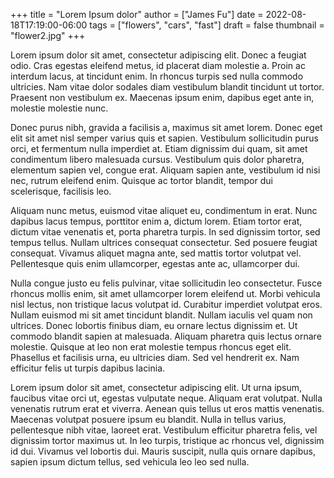 +++
title = "Lorem Ipsum dolor"
author = ["James Fu"]
date = 2022-08-18T17:19:00-06:00
tags = ["flowers", "cars", "fast"]
draft = false
thumbnail = "flower2.jpg"
+++

Lorem ipsum dolor sit amet, consectetur adipiscing elit. Donec a feugiat odio. Cras egestas eleifend metus, id placerat diam molestie a. Proin ac interdum lacus, at tincidunt enim. In rhoncus turpis sed nulla commodo ultricies. Nam vitae dolor sodales diam vestibulum blandit tincidunt ut tortor. Praesent non vestibulum ex. Maecenas ipsum enim, dapibus eget ante in, molestie molestie nunc.

Donec purus nibh, gravida a facilisis a, maximus sit amet lorem. Donec eget elit sit amet nisl semper varius quis et sapien. Vestibulum sollicitudin purus orci, et fermentum nulla imperdiet at. Etiam dignissim dui quam, sit amet condimentum libero malesuada cursus. Vestibulum quis dolor pharetra, elementum sapien vel, congue erat. Aliquam sapien ante, vestibulum id nisi nec, rutrum eleifend enim. Quisque ac tortor blandit, tempor dui scelerisque, facilisis leo.

Aliquam nunc metus, euismod vitae aliquet eu, condimentum in erat. Nunc dapibus lacus tempus, porttitor enim a, dictum lorem. Etiam tortor erat, dictum vitae venenatis et, porta pharetra turpis. In sed dignissim tortor, sed tempus tellus. Nullam ultrices consequat consectetur. Sed posuere feugiat consequat. Vivamus aliquet magna ante, sed mattis tortor volutpat vel. Pellentesque quis enim ullamcorper, egestas ante ac, ullamcorper dui.

Nulla congue justo eu felis pulvinar, vitae sollicitudin leo consectetur. Fusce rhoncus mollis enim, sit amet ullamcorper lorem eleifend ut. Morbi vehicula nisl lectus, non tristique lacus volutpat id. Curabitur imperdiet volutpat eros. Nullam euismod mi sit amet tincidunt blandit. Nullam iaculis vel quam non ultrices. Donec lobortis finibus diam, eu ornare lectus dignissim et. Ut commodo blandit sapien at malesuada. Aliquam pharetra quis lectus ornare molestie. Quisque at leo non erat molestie tempus rhoncus eget elit. Phasellus et facilisis urna, eu ultricies diam. Sed vel hendrerit ex. Nam efficitur felis ut turpis dapibus lacinia.

Lorem ipsum dolor sit amet, consectetur adipiscing elit. Ut urna ipsum, faucibus vitae orci ut, egestas vulputate neque. Aliquam erat volutpat. Nulla venenatis rutrum erat et viverra. Aenean quis tellus ut eros mattis venenatis. Maecenas volutpat posuere ipsum eu blandit. Nulla in tellus varius, pellentesque nibh vitae, laoreet erat. Vestibulum efficitur pharetra felis, vel dignissim tortor maximus ut. In leo turpis, tristique ac rhoncus vel, dignissim id dui. Vivamus vel lobortis dui. Mauris suscipit, nulla quis ornare dapibus, sapien ipsum dictum tellus, sed vehicula leo leo sed nulla.